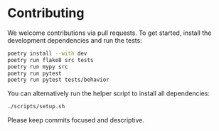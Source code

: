 # Contributing

We welcome contributions via pull requests. To get started, install the development dependencies and run the tests:

```bash
poetry install --with dev
poetry run flake8 src tests
poetry run mypy src
poetry run pytest
poetry run pytest tests/behavior
```

You can alternatively run the helper script to install all dependencies:

```bash
./scripts/setup.sh
```

Please keep commits focused and descriptive.
